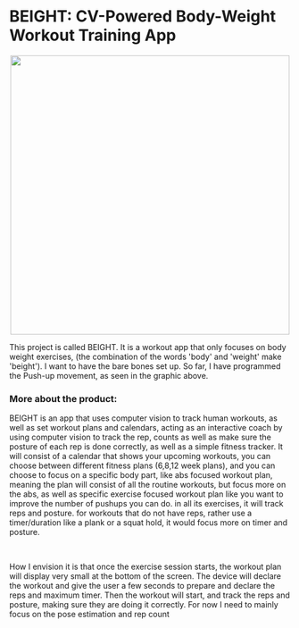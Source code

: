 # BEIGHT: CV-Powered Body-Weight Workout Training App

<p align="center">
  <img src="https://github.com/user-attachments/assets/b4ead910-eb0f-4907-9914-31e97b079abe" width="500" />
<!--  <img src="https://github.com/user-attachments/assets/b2cb7955-b91b-4f49-854b-909a9534c03e" width="284" /> -->
</p>

<!-- 
-->

This project is called BEIGHT. It is a workout app that only focuses on body weight exercises, (the combination of the words 'body' and 'weight' make 'beight'). I want to have the bare bones set up. So far, I have programmed the Push-up movement, as seen in the graphic above.

### More about the product:

<be>

BEIGHT is an app that uses computer vision to track human workouts, as well as set workout plans and calendars, acting as an interactive coach by using computer vision to track the rep, counts as well as make sure the posture of each rep is done correctly, as well as a simple fitness tracker. It will consist of a calendar that shows your upcoming workouts, you can choose between different fitness plans (6,8,12 week plans), and you can choose to focus on a specific body part, like abs focused workout plan, meaning the plan will consist of all the routine workouts, but focus more on the abs, as well as specific exercise focused workout plan like you want to improve the number of pushups you can do. in all its exercises, it will track reps and posture. for workouts that do not have reps, rather use a timer/duration like a plank or a squat hold, it would focus more on timer and posture. 

<br>

How I envision it is that once the exercise session starts, the workout plan will display very small at the bottom of the screen. The device will declare the workout and give the user a few seconds to prepare and declare the reps and maximum timer. Then the workout will start, and track the reps and posture, making sure they are doing it correctly. For now I need to mainly focus on the pose estimation and rep count
